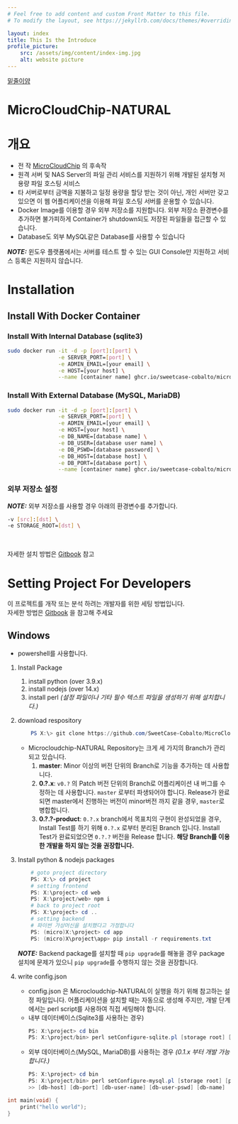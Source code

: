 ```yaml
---
# Feel free to add content and custom Front Matter to this file.
# To modify the layout, see https://jekyllrb.com/docs/themes/#overriding-theme-defaults

layout: index
title: This Is the Introduce
profile_picture:
    src: /assets/img/content/index-img.jpg
    alt: website picture
---
```


<u>밑줄이얌</u>
# MicroCloudChip-NATURAL

# 개요
* 전 작 [MicroCloudChip](https://github.com/SweetCase-Cobalto/MicroCloudChip) 의 후속작
* 원격 서버 및  NAS Server의 파일 관리 서비스를 지원하기 위해 개발된 설치형 저용량 파일 호스팅 서비스
* 타 서버로부터 금액을 지불하고 일정 용량을 할당 받는 것이 아닌, 개인 서버만 갖고 있으면 이 웹 어플리케이션을 이용해 파일 호스팅 서버를 운용할 수 있습니다.
* Docker Image를 이용할 경우 외부 저장소를 지원합니다. 외부 저장소 환경변수를 추가하면  불가피하게 Container가 shutdown되도 저장된 파일들을 접근할 수 있습니다.
* Database도 외부 MySQL같은 Database를 사용할 수 있습니다

**_NOTE:_** 윈도우 플랫폼에서는 서버를 테스트 할 수 있는 GUI Console만 지원하고 서비스 등록은 지원하지 않습니다.

# Installation
## Install With Docker Container
### Install With Internal Database (sqlite3)
```bash
sudo docker run -it -d -p [port]:[port] \
                -e SERVER_PORT=[port] \
                -e ADMIN_EMAIL=[your email] \
                -e HOST=[your host] \
                --name [container name] ghcr.io/sweetcase-cobalto/microcloudchip-natural:0.0.3-internal
```

### Install With External Database (MySQL, MariaDB)
```bash
sudo docker run -it -d -p [port]:[port] \
                -e SERVER_PORT=[port] \
                -e ADMIN_EMAIL=[your email] \
                -e HOST=[your host] \
                -e DB_NAME=[database name] \
                -e DB_USER=[database user name] \
                -e DB_PSWD=[database password] \
                -e DB_HOST=[database host] \
                -e DB_PORT=[database port] \
                --name [container name] ghcr.io/sweetcase-cobalto/microcloudchip-natural:0.0.3-mysql
```
### 외부 저장소 설정
**_NOTE:_** 외부 저장소를 사용할 경우 아래의 환경변수를 추가합니다.
```bash
-v [src]:[dst] \
-e STORAGE_ROOT=[dst] \
```

<br>

자세한 설치 방법은 [Gitbook](https://seokbong60.gitbook.io/microcloudchip-natural/v/v0.0.x/wiki-for-users-and-guests/how-to-install/by-docker-container) 참고
# Setting Project For Developers
이 프로젝트를 개작 또는 분석 하려는 개발자를 위한 세팅 방법입니다. <br>
자세한 방법은 [Gitbook](https://seokbong60.gitbook.io/microcloudchip-natural/v/v0.0.x/wiki-for-developers/project-setting) 을 참고해 주세요
## Windows
* powershell를 사용합니다.
1. Install Package
    1. install python (over 3.9.x)
    2. install nodejs (over 14.x)
    3. install perl *(설정 파일이나 기타 필수 텍스트 파일을 생성하기 위해 설치합니다.)*
2. download respository
    ```powershell
        PS X:\> git clone https://github.com/SweetCase-Cobalto/MicroCloudChip-NATURAL.git
    ```
    * Microcloudchip-NATURAL Repository는 크게 세 가지의 Branch가 관리되고 있습니다.
        1. **master**: Minor 이상의 버전 단위의 Branch로 기능을 추가하는 데 사용합니다.
        2. **0.?.x**: ```v0.?``` 의 Patch 버전 단위의 Branch로 어플리케이션 내 버그를 수정하는 데 사용합니다. ```master``` 로부터 파생돠어야 합니다. Release가 완료되면 master에서 진행하는 버전이 minor버전 까지 같을 경우,  ```master```로 병합합니다.
        3. **0.?.?-product**: ```0.?.x``` branch에서 목표치의 구현이 완성되었을 경우, Install Test를 하기 위해 ```0.?.x``` 로부터 분리된 Branch 입니다. Install Test가 완료되었으면 ```0.?.?``` 버전을 Release 합니다. **해당 Branch를 이용한 개발을 하지 않는 것을 권장합니다.**

3. Install python & nodejs packages
    ```powershell
        # goto project directory
        PS: X:\> cd project
        # setting frontend
        PS: X:\project> cd web
        PS: X:\project/web> npm i
        # back to project root
        PS: X:\project> cd ..
        # setting backend
        # 파이썬 가상머신을 설치했다고 가정합니다
        PS: (micro)X:\project> cd app
        PS: (micro)X\project\app> pip install -r requirements.txt
    ```
    **_NOTE:_** Backend package를 설치할 때 ```pip upgrade```를 해놓을 경우 package 설치에 문제가 있으니 ```pip upgrade```를 수행하지 않는 것을 권장합니다.

4. write config.json
    * config.json 은 Microcloudchip-NATURAL이 실행을 하기 위해 참고하는 설정 파일입니다. 어플리케이션을 설치할 때는 자동으로 생성해 주지만, 개발 단계에서는 perl script를 사용하여 직접 세팅해야 합니다.
    * 내부 데이터베이스(Sqlite3를 사용하는 경우)
        ```powershell
        PS: X:\project> cd bin
        PS: X:\project/bin> perl setConfigure-sqlite.pl [storage root] [port] [host] [email]
        ```
    * 외부 데이터베이스(MySQL, MariaDB)를 사용하는 경우 *(0.1.x 부터 개발 가능합니다.)*
        ```powershell
        PS: X:\project> cd bin
        PS: X:\project/bin> perl setConfigure-mysql.pl [storage root] [port] [host] [email] `
        >> [db-host] [db-port] [db-user-name] [db-user-pswd] [db-name]
        ```

```c
int main(void) {
    print("hello world");
}
```